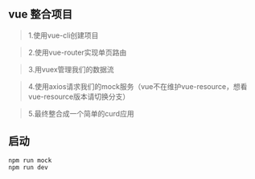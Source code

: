 ## vue 整合项目

> 1.使用vue-cli创建项目

> 2.使用vue-router实现单页路由

> 3.用vuex管理我们的数据流

> 4.使用axios请求我们的mock服务（vue不在维护vue-resource，想看vue-resource版本请切换分支）

> 5.最终整合成一个简单的curd应用

## 启动

```
npm run mock
npm run dev
```
